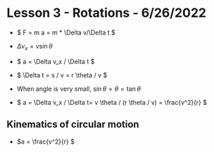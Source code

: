 # Lesson 3 - Rotations - 6/26/2022

* $ F = m a = m * \Delta v/\Delta t $

* $\Delta v_x = v \sin \theta$ 
* $ a = \Delta v_x / \Delta t $
* $ \Delta t = s / v = r \theta / v $

* When angle is very small, $\sin \theta = \theta = \tan \theta$

* $ a = \Delta v_x / \Delta t= v \theta / (r \theta / v) = \frac{v^2}{r} $

## Kinematics of circular motion
* $a = \frac{v^2}{r} $
